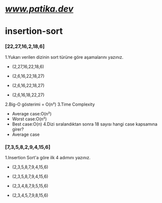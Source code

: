 # *www.patika.dev*
# insertion-sort
### [22,27,16,2,18,6] 

1.Yukarı verilen dizinin sort türüne göre aşamalarını yazınız.

- (2,27,16,22,18,6)

- (2,6,16,22,18,27)

- (2,6,16,22,18,27)

- (2,6,16,18,22,27)

2.Big-O gösterimi = O(n²)
3.Time Complexity
- Average case:O(n²)
- Worst case:O(n²)
- Best case:O(n)
4.Dizi sıralandıktan sonra 18 sayısı hangi case kapsamına girer?
- Average case

### [7,3,5,8,2,9,4,15,6] 
1.Insertion Sort'a göre ilk 4 adımını yazınız.
- (2,3,5,8,7,9,4,15,6)

- (2,3,5,8,7,9,4,15,6)

- (2,3,4,8,7,9,5,15,6)

- (2,3,4,5,7,9,8,15,6)
